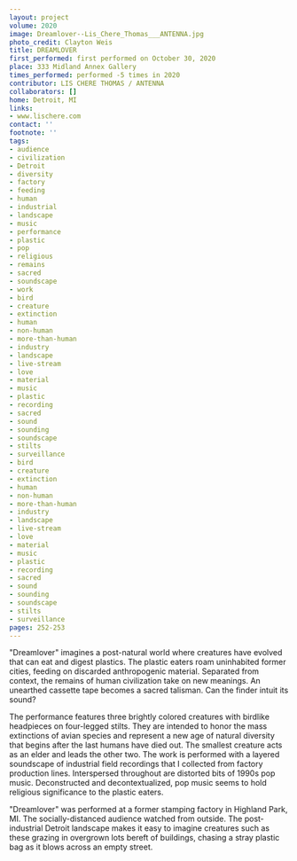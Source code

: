 ```yaml
---
layout: project
volume: 2020
image: Dreamlover--Lis_Chere_Thomas___ANTENNA.jpg
photo_credit: Clayton Weis
title: DREAMLOVER
first_performed: first performed on October 30, 2020
place: 333 Midland Annex Gallery
times_performed: performed -5 times in 2020
contributor: LIS CHERE THOMAS / ANTENNA
collaborators: []
home: Detroit, MI
links:
- www.lischere.com
contact: ''
footnote: ''
tags:
- audience
- civilization
- Detroit
- diversity
- factory
- feeding
- human
- industrial
- landscape
- music
- performance
- plastic
- pop
- religious
- remains
- sacred
- soundscape
- work
- bird
- creature
- extinction
- human
- non-human
- more-than-human
- industry
- landscape
- live-stream
- love
- material
- music
- plastic
- recording
- sacred
- sound
- sounding
- soundscape
- stilts
- surveillance
- bird
- creature
- extinction
- human
- non-human
- more-than-human
- industry
- landscape
- live-stream
- love
- material
- music
- plastic
- recording
- sacred
- sound
- sounding
- soundscape
- stilts
- surveillance
pages: 252-253
---
```


"Dreamlover" imagines a post-natural world where creatures have evolved that can eat and digest plastics. The plastic eaters roam uninhabited former cities, feeding on discarded anthropogenic material. Separated from context, the remains of human civilization take on new meanings. An unearthed cassette tape becomes a sacred talisman. Can the finder intuit its sound? 

The performance features three brightly colored creatures with birdlike headpieces on four-legged stilts. They are intended to honor the mass extinctions of avian species and represent a new age of natural diversity that begins after the last humans have died out. The smallest creature acts as an elder and leads the other two. The work is performed with a layered soundscape of industrial field recordings that I collected from factory production lines. Interspersed throughout are distorted bits of 1990s pop music. Deconstructed and decontextualized, pop music seems to hold religious significance to the plastic eaters. 

"Dreamlover" was performed at a former stamping factory in Highland Park, MI. The socially-distanced audience watched from outside. The post-industrial Detroit landscape makes it easy to imagine creatures such as these grazing in overgrown lots bereft of buildings, chasing a stray plastic bag as it blows across an empty street.